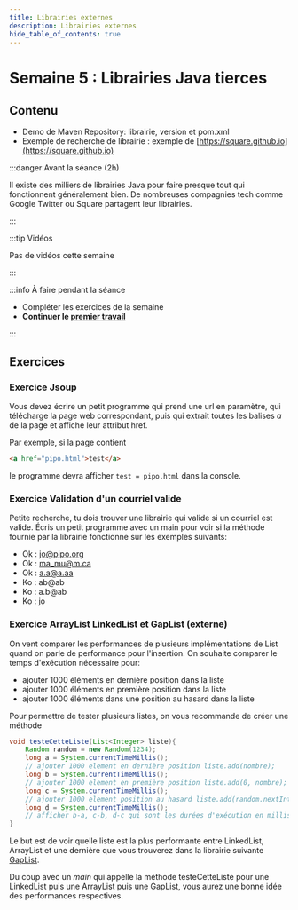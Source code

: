 ```yaml
---
title: Librairies externes
description: Librairies externes
hide_table_of_contents: true
---
```


# Semaine 5 : Librairies Java tierces

## Contenu

- Demo de Maven Repository: librairie, version et pom.xml
- Exemple de recherche de librairie : exemple de [https://square.github.io](https://square.github.io)

<Row>

<Column>

:::danger Avant la séance (2h)

Il existe des milliers de librairies Java pour faire presque tout qui fonctionnent généralement bien. De nombreuses compagnies tech comme Google Twitter ou Square partagent leur librairies.

:::

</Column>

<Column>

:::tip Vidéos

Pas de vidéos cette semaine

:::

</Column>

<Column>

:::info À faire pendant la séance

- Compléter les exercices de la semaine
- **Continuer le [premier travail](tp/tp1)**

:::

</Column>

</Row>

## Exercices

### Exercice Jsoup

Vous devez écrire un petit programme qui prend une url en paramètre, qui télécharge la page web correspondant, puis qui extrait toutes les balises *a* de la page et affiche leur attribut href.

Par exemple, si la page contient

```html
<a href="pipo.html">test</a>
```

le programme devra afficher `test = pipo.html` dans la console.

### Exercice Validation d'un courriel valide

Petite recherche, tu dois trouver une librairie qui valide si un courriel est valide. Écris un petit programme avec un main pour voir si la méthode fournie par la librairie fonctionne sur les exemples suivants:

- Ok : jo@pipo.org
- Ok : ma_mu@m.ca
- Ok : a.a@a.aa
- Ko : ab@ab
- Ko : a.b@ab
- Ko : jo

### Exercice ArrayList LinkedList et GapList (externe)

On vent comparer les performances de plusieurs implémentations de List quand on parle de performance pour l'insertion.
On souhaite comparer le temps d'exécution nécessaire pour:

- ajouter 1000 éléments en dernière position dans la liste
- ajouter 1000 éléments en première position dans la liste
- ajouter 1000 éléments dans une position au hasard dans la liste

Pour permettre de tester plusieurs listes, on vous recommande de créer une méthode

```java
void testeCetteListe(List<Integer> liste){
    Random random = new Random(1234);
    long a = System.currentTimeMillis();
    // ajouter 1000 element en dernière position liste.add(nombre);
    long b = System.currentTimeMillis();
    // ajouter 1000 element en première position liste.add(0, nombre);
    long c = System.currentTimeMillis();
    // ajouter 1000 element position au hasard liste.add(random.nextInt(liste.size()), nombre);
    long d = System.currentTimeMillis();
    // afficher b-a, c-b, d-c qui sont les durées d'exécution en millisecondes
}
```

Le but est de voir quelle liste est la plus performante entre LinkedList, ArrayList et une dernière que vous trouverez dans la librairie suivante [GapList](http://www.magicwerk.org/page-collections-download.html).

Du coup avec un *main* qui appelle la méthode testeCetteListe pour une LinkedList puis une ArrayList puis une GapList, vous aurez une bonne idée des performances respectives.
